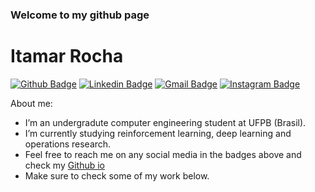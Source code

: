 ### Welcome to my github page
# Itamar Rocha

[![Github Badge](https://img.shields.io/badge/-Github-000?style=flat-square&logo=Github&logoColor=white&link=https://github.com/ItamarRocha)](https://github.com/ItamarRocha)
[![Linkedin Badge](https://img.shields.io/badge/-LinkedIn-blue?style=flat-square&logo=Linkedin&logoColor=white&link=https://www.linkedin.com/in/itamarrocha/)](https://www.linkedin.com/in/itamarrocha/)
[![Gmail Badge](https://img.shields.io/badge/-Gmail-c14438?style=flat-square&logo=Gmail&logoColor=white&link=mailto:itamardprf@gmail.com)](mailto:itamardprf@gmail.com)
[![Instagram Badge](https://img.shields.io/badge/-Instagram-C13584?style=flat-square&labelColor=C13584&logo=instagram&logoColor=white&link=https://www.instagram.com/itamarprf/)](https://www.instagram.com/itamarprf/)

About me:
- I’m an undergradute computer engineering student at UFPB (Brasil).
- I’m currently studying reinforcement learning, deep learning and operations research.
- Feel free to reach me on any social media in the badges above and check my [Github io](https://itamarrocha.github.io/)
- Make sure to check some of my work below.

